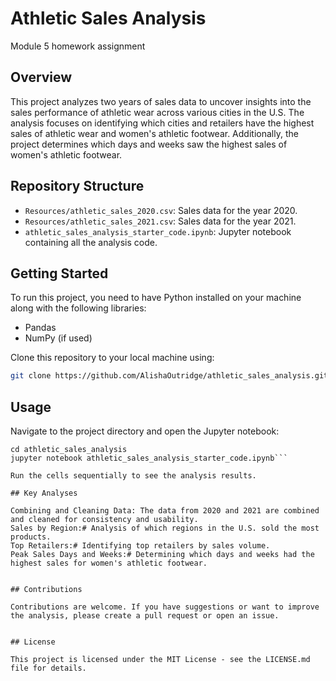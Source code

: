 # Athletic Sales Analysis
 Module 5 homework assignment

## Overview

This project analyzes two years of sales data to uncover insights into the sales performance of athletic wear across various cities in the U.S. The analysis focuses on identifying which cities and retailers have the highest sales of athletic wear and women's athletic footwear. Additionally, the project determines which days and weeks saw the highest sales of women's athletic footwear.

## Repository Structure

- `Resources/athletic_sales_2020.csv`: Sales data for the year 2020.
- `Resources/athletic_sales_2021.csv`: Sales data for the year 2021.
- `athletic_sales_analysis_starter_code.ipynb`: Jupyter notebook containing all the analysis code.

## Getting Started

To run this project, you need to have Python installed on your machine along with the following libraries:

- Pandas
- NumPy (if used)

Clone this repository to your local machine using:

```bash
git clone https://github.com/AlishaOutridge/athletic_sales_analysis.git
```

## Usage

Navigate to the project directory and open the Jupyter notebook:

```Copy code
cd athletic_sales_analysis
jupyter notebook athletic_sales_analysis_starter_code.ipynb```

Run the cells sequentially to see the analysis results.

## Key Analyses

Combining and Cleaning Data: The data from 2020 and 2021 are combined and cleaned for consistency and usability.
Sales by Region:# Analysis of which regions in the U.S. sold the most products.
Top Retailers:# Identifying top retailers by sales volume.
Peak Sales Days and Weeks:# Determining which days and weeks had the highest sales for women's athletic footwear.


## Contributions

Contributions are welcome. If you have suggestions or want to improve the analysis, please create a pull request or open an issue.


## License

This project is licensed under the MIT License - see the LICENSE.md file for details.
